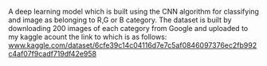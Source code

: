 A deep learning model which is built using the CNN algorithm for classifying and image as belonging to R,G or B category.
The dataset is built by downloading 200 images of each category from Google and uploaded to my kaggle acount the link to which is as follows:
www.kaggle.com/dataset/6cfe39c14c04116d7e7c5af0846097376ec2fb992c4af07f9cadf719df42e958
